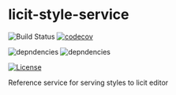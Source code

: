 # licit-style-service
![Build Status](https://github.com/MO-Movia/licit-style-service/workflows/build/badge.svg?branch=main)
[![codecov](https://codecov.io/gh/MO-Movia/licit-style-service/branch/main/graph/badge.svg?token=40H9P8IZRC)](https://codecov.io/gh/MO-Movia/licit-style-service)

![depndencies](https://david-dm.org/MO-Movia/licit-style-service.svg)
![depndencies](https://david-dm.org/MO-Movia/licit-style-service/dev-status.svg)

[![License](https://shields.io/github/license/MO-Movia/licit-style-service)](./LICENSE)


Reference service for serving styles to licit editor
